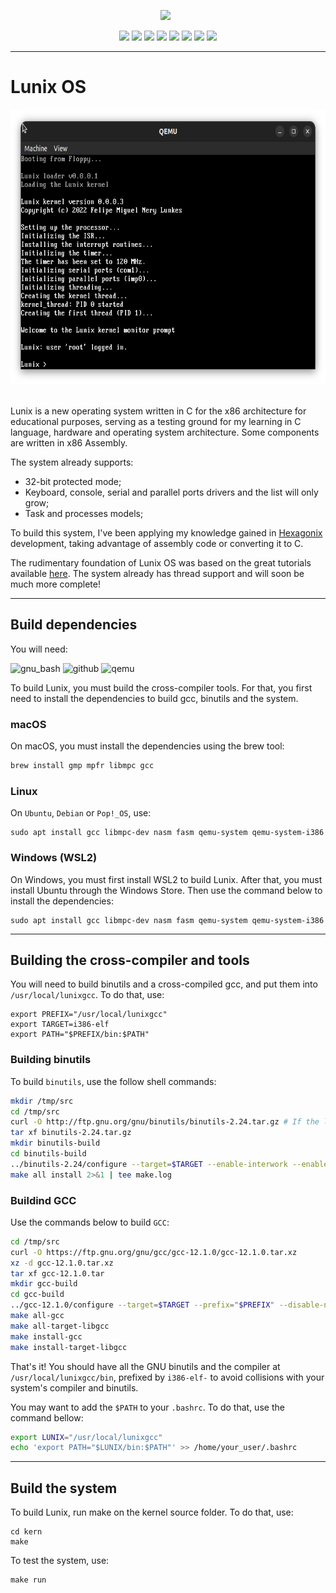 <p align='center'>
<a href="https://github.com/felipenlunkes/lunix"><img height="150" src="https://github.com/felipenlunkes/Lunix/blob/main/Doc/header.gif"></a>&nbsp;&nbsp;
</p>

<div align="center">
  
![](https://img.shields.io/github/license/felipenlunkes/Lunix.svg)
![](https://img.shields.io/github/downloads/felipenlunkes/felipenlunkes/Lunix.svg)
![](https://img.shields.io/github/stars/felipenlunkes/Lunix.svg)
![](https://img.shields.io/github/issues/felipenlunkes/Lunix.svg)
![](https://img.shields.io/github/issues-closed/felipenlunkes/Lunix.svg)
![](https://img.shields.io/github/issues-pr/felipenlunkes/Lunix.svg)
![](https://img.shields.io/github/issues-pr-closed/felipenlunkes/Lunix.svg)
![](https://img.shields.io/github/release/felipenlunkes/Lunix.svg)

</div>
  
<hr>

# Lunix OS

<p align='center'>
<a href="https://github.com/felipenlunkes/lunix"><img height="440" src="https://github.com/felipenlunkes/Lunix/blob/main/Doc/Lunix-current.png"></a>&nbsp;&nbsp;
</p>

Lunix is a new operating system written in C for the x86 architecture for educational purposes, serving as a testing ground for my learning in C language, hardware and operating system architecture. Some components are written in x86 Assembly.

The system already supports:

* 32-bit protected mode;
* Keyboard, console, serial and parallel ports drivers and the list will only grow;
* Task and processes models;

To build this system, I've been applying my knowledge gained in [Hexagonix](https://github.com/hexagonix) development, taking advantage of assembly code or converting it to C.

The rudimentary foundation of Lunix OS was based on the great tutorials available [here](https://github.com/cfenollosa/os-tutorial). The system already has thread support and will soon be much more complete!

<hr> 

## Build dependencies

You will need:

![gnu_bash](https://img.shields.io/badge/GNU%20Bash-4EAA25?style=for-the-badge&logo=GNU%20Bash&logoColor=white)
![github](https://img.shields.io/badge/GitHub-8117EB?style=for-the-badge&logo=github&logoColor=white)
![qemu](https://img.shields.io/badge/Qemu-0A0A0A?style=for-the-badge&logo=qemu&logoColor=white)

To build Lunix, you must build the cross-compiler tools. For that, you first need to install the dependencies to build gcc, binutils and the system.

### macOS

On macOS, you must install the dependencies using the brew tool:

```sh
brew install gmp mpfr libmpc gcc
```

### Linux

On `Ubuntu`, `Debian` or `Pop!_OS`, use:

```
sudo apt install gcc libmpc-dev nasm fasm qemu-system qemu-system-i386
```

### Windows (WSL2)

On Windows, you must first install WSL2 to build Lunix. After that, you must install Ubuntu through the Windows Store. Then use the command below to install the dependencies:

```
sudo apt install gcc libmpc-dev nasm fasm qemu-system qemu-system-i386
```

<hr>

## Building the cross-compiler and tools

You will need to build binutils and a cross-compiled gcc, and put them into `/usr/local/lunixgcc`. To do that, use:

```
export PREFIX="/usr/local/lunixgcc"
export TARGET=i386-elf
export PATH="$PREFIX/bin:$PATH"
```

### Building binutils

To build ```binutils```, use the follow shell commands:

```sh
mkdir /tmp/src
cd /tmp/src
curl -O http://ftp.gnu.org/gnu/binutils/binutils-2.24.tar.gz # If the link 404's, look for a more recent version
tar xf binutils-2.24.tar.gz
mkdir binutils-build
cd binutils-build
../binutils-2.24/configure --target=$TARGET --enable-interwork --enable-multilib --disable-nls --disable-werror --prefix=$PREFIX 2>&1 | tee configure.log
make all install 2>&1 | tee make.log
```

### Buildind GCC

Use the commands below to build ```GCC```:

```sh
cd /tmp/src
curl -O https://ftp.gnu.org/gnu/gcc/gcc-12.1.0/gcc-12.1.0.tar.xz
xz -d gcc-12.1.0.tar.xz
tar xf gcc-12.1.0.tar 
mkdir gcc-build
cd gcc-build
../gcc-12.1.0/configure --target=$TARGET --prefix="$PREFIX" --disable-nls --disable-libssp --enable-languages=c --without-headers
make all-gcc 
make all-target-libgcc 
make install-gcc 
make install-target-libgcc 
```

That's it! You should have all the GNU binutils and the compiler at `/usr/local/lunixgcc/bin`, prefixed by `i386-elf-` to avoid collisions with your system's compiler and binutils.

You may want to add the `$PATH` to your `.bashrc`. To do that, use the command bellow:

```sh
export LUNIX="/usr/local/lunixgcc"
echo 'export PATH="$LUNIX/bin:$PATH"' >> /home/your_user/.bashrc
```

<hr>

## Build the system

To build Lunix, run make on the kernel source folder. To do that, use:

```
cd kern
make
```

To test the system, use:

```
make run
```

